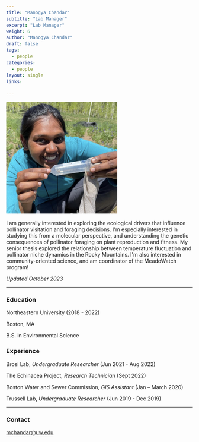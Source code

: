 ```yaml
---
title: "Manogya Chandar"
subtitle: "Lab Manager"
excerpt: "Lab Manager"
weight: 6
author: "Manogya Chandar"
draft: false
tags:
  - people
categories:
  - people
layout: single
links:

---
```

<img src="featured.jpg" width="300" height="300">

I am generally interested in exploring the ecological drivers that influence pollinator visitation and foraging decisions. I'm especially interested in studying this from a molecular perspective, and understanding the genetic consequences of pollinator foraging on plant reproduction and fitness. My senior thesis explored the relationship between temperature fluctuation and pollinator niche dynamics in the Rocky Mountains. I'm also interested in community-oriented science, and am  coordinator of the MeadoWatch program!
 
*Updated October 2023*

---

### Education

Northeastern University (2018 - 2022)

Boston, MA

B.S. in Environmental Science 


### Experience

Brosi Lab, *Undergraduate Researcher* (Jun 2021 - Aug 2022)


The Echinacea Project, *Research Technician* (Sept 2022)


Boston Water and Sewer Commission, *GIS Assistant* (Jan – March 2020)


Trussell Lab, *Undergraduate Researcher* (Jun 2019 - Dec 2019)



---

### Contact

mchandar@uw.edu


